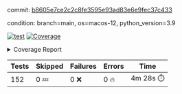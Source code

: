 commit: [b8605e7ce2c2c8fe3595e93ad83e6e9fec37c433](https://github.com/rcmdnk/homebrew-file/tree/b8605e7ce2c2c8fe3595e93ad83e6e9fec37c433)

condition: branch=main, os=macos-12, python_version=3.9

[![test](https://github.com/rcmdnk/homebrew-file/actions/workflows/test.yml/badge.svg)](https://github.com/rcmdnk/homebrew-file/actions/runs/7093649123)
<a href="https://github.com/rcmdnk/homebrew-file/blob/b8605e7ce2c2c8fe3595e93ad83e6e9fec37c433/README.md"><img alt="Coverage" src="https://img.shields.io/badge/Coverage-54%25-orange.svg" /></a><details><summary>Coverage Report </summary><table><tr><th>File</th><th>Stmts</th><th>Miss</th><th>Cover</th><th>Missing</th></tr><tbody><tr><td colspan="5"><b>bin</b></td></tr><tr><td>&nbsp; &nbsp;<a href="https://github.com/rcmdnk/homebrew-file/blob/b8605e7ce2c2c8fe3595e93ad83e6e9fec37c433/bin/brew-file">brew-file</a></td><td>1902</td><td>880</td><td>54%</td><td><a href="https://github.com/rcmdnk/homebrew-file/blob/b8605e7ce2c2c8fe3595e93ad83e6e9fec37c433/bin/brew-file#L54-L69">54&ndash;69</a>, <a href="https://github.com/rcmdnk/homebrew-file/blob/b8605e7ce2c2c8fe3595e93ad83e6e9fec37c433/bin/brew-file#L74-L76">74&ndash;76</a>, <a href="https://github.com/rcmdnk/homebrew-file/blob/b8605e7ce2c2c8fe3595e93ad83e6e9fec37c433/bin/brew-file#L165">165</a>, <a href="https://github.com/rcmdnk/homebrew-file/blob/b8605e7ce2c2c8fe3595e93ad83e6e9fec37c433/bin/brew-file#L169-L182">169&ndash;182</a>, <a href="https://github.com/rcmdnk/homebrew-file/blob/b8605e7ce2c2c8fe3595e93ad83e6e9fec37c433/bin/brew-file#L206">206</a>, <a href="https://github.com/rcmdnk/homebrew-file/blob/b8605e7ce2c2c8fe3595e93ad83e6e9fec37c433/bin/brew-file#L299">299</a>, <a href="https://github.com/rcmdnk/homebrew-file/blob/b8605e7ce2c2c8fe3595e93ad83e6e9fec37c433/bin/brew-file#L318">318</a>, <a href="https://github.com/rcmdnk/homebrew-file/blob/b8605e7ce2c2c8fe3595e93ad83e6e9fec37c433/bin/brew-file#L392">392</a>, <a href="https://github.com/rcmdnk/homebrew-file/blob/b8605e7ce2c2c8fe3595e93ad83e6e9fec37c433/bin/brew-file#L395-L398">395&ndash;398</a>, <a href="https://github.com/rcmdnk/homebrew-file/blob/b8605e7ce2c2c8fe3595e93ad83e6e9fec37c433/bin/brew-file#L412-L417">412&ndash;417</a>, <a href="https://github.com/rcmdnk/homebrew-file/blob/b8605e7ce2c2c8fe3595e93ad83e6e9fec37c433/bin/brew-file#L455-L460">455&ndash;460</a>, <a href="https://github.com/rcmdnk/homebrew-file/blob/b8605e7ce2c2c8fe3595e93ad83e6e9fec37c433/bin/brew-file#L472">472</a>, <a href="https://github.com/rcmdnk/homebrew-file/blob/b8605e7ce2c2c8fe3595e93ad83e6e9fec37c433/bin/brew-file#L475">475</a>, <a href="https://github.com/rcmdnk/homebrew-file/blob/b8605e7ce2c2c8fe3595e93ad83e6e9fec37c433/bin/brew-file#L680">680</a>, <a href="https://github.com/rcmdnk/homebrew-file/blob/b8605e7ce2c2c8fe3595e93ad83e6e9fec37c433/bin/brew-file#L682">682</a>, <a href="https://github.com/rcmdnk/homebrew-file/blob/b8605e7ce2c2c8fe3595e93ad83e6e9fec37c433/bin/brew-file#L684">684</a>, <a href="https://github.com/rcmdnk/homebrew-file/blob/b8605e7ce2c2c8fe3595e93ad83e6e9fec37c433/bin/brew-file#L701-L705">701&ndash;705</a>, <a href="https://github.com/rcmdnk/homebrew-file/blob/b8605e7ce2c2c8fe3595e93ad83e6e9fec37c433/bin/brew-file#L718-L723">718&ndash;723</a>, <a href="https://github.com/rcmdnk/homebrew-file/blob/b8605e7ce2c2c8fe3595e93ad83e6e9fec37c433/bin/brew-file#L733">733</a>, <a href="https://github.com/rcmdnk/homebrew-file/blob/b8605e7ce2c2c8fe3595e93ad83e6e9fec37c433/bin/brew-file#L749">749</a>, <a href="https://github.com/rcmdnk/homebrew-file/blob/b8605e7ce2c2c8fe3595e93ad83e6e9fec37c433/bin/brew-file#L753-L757">753&ndash;757</a>, <a href="https://github.com/rcmdnk/homebrew-file/blob/b8605e7ce2c2c8fe3595e93ad83e6e9fec37c433/bin/brew-file#L775-L789">775&ndash;789</a>, <a href="https://github.com/rcmdnk/homebrew-file/blob/b8605e7ce2c2c8fe3595e93ad83e6e9fec37c433/bin/brew-file#L882-L897">882&ndash;897</a>, <a href="https://github.com/rcmdnk/homebrew-file/blob/b8605e7ce2c2c8fe3595e93ad83e6e9fec37c433/bin/brew-file#L925">925</a>, <a href="https://github.com/rcmdnk/homebrew-file/blob/b8605e7ce2c2c8fe3595e93ad83e6e9fec37c433/bin/brew-file#L936-L937">936&ndash;937</a>, <a href="https://github.com/rcmdnk/homebrew-file/blob/b8605e7ce2c2c8fe3595e93ad83e6e9fec37c433/bin/brew-file#L945">945</a>, <a href="https://github.com/rcmdnk/homebrew-file/blob/b8605e7ce2c2c8fe3595e93ad83e6e9fec37c433/bin/brew-file#L958-L963">958&ndash;963</a>, <a href="https://github.com/rcmdnk/homebrew-file/blob/b8605e7ce2c2c8fe3595e93ad83e6e9fec37c433/bin/brew-file#L967-L969">967&ndash;969</a>, <a href="https://github.com/rcmdnk/homebrew-file/blob/b8605e7ce2c2c8fe3595e93ad83e6e9fec37c433/bin/brew-file#L973-L976">973&ndash;976</a>, <a href="https://github.com/rcmdnk/homebrew-file/blob/b8605e7ce2c2c8fe3595e93ad83e6e9fec37c433/bin/brew-file#L1069-L1071">1069&ndash;1071</a>, <a href="https://github.com/rcmdnk/homebrew-file/blob/b8605e7ce2c2c8fe3595e93ad83e6e9fec37c433/bin/brew-file#L1074">1074</a>, <a href="https://github.com/rcmdnk/homebrew-file/blob/b8605e7ce2c2c8fe3595e93ad83e6e9fec37c433/bin/brew-file#L1080">1080</a>, <a href="https://github.com/rcmdnk/homebrew-file/blob/b8605e7ce2c2c8fe3595e93ad83e6e9fec37c433/bin/brew-file#L1100-L1103">1100&ndash;1103</a>, <a href="https://github.com/rcmdnk/homebrew-file/blob/b8605e7ce2c2c8fe3595e93ad83e6e9fec37c433/bin/brew-file#L1165">1165</a>, <a href="https://github.com/rcmdnk/homebrew-file/blob/b8605e7ce2c2c8fe3595e93ad83e6e9fec37c433/bin/brew-file#L1194">1194</a>, <a href="https://github.com/rcmdnk/homebrew-file/blob/b8605e7ce2c2c8fe3595e93ad83e6e9fec37c433/bin/brew-file#L1227">1227</a>, <a href="https://github.com/rcmdnk/homebrew-file/blob/b8605e7ce2c2c8fe3595e93ad83e6e9fec37c433/bin/brew-file#L1230">1230</a>, <a href="https://github.com/rcmdnk/homebrew-file/blob/b8605e7ce2c2c8fe3595e93ad83e6e9fec37c433/bin/brew-file#L1242">1242</a>, <a href="https://github.com/rcmdnk/homebrew-file/blob/b8605e7ce2c2c8fe3595e93ad83e6e9fec37c433/bin/brew-file#L1244">1244</a>, <a href="https://github.com/rcmdnk/homebrew-file/blob/b8605e7ce2c2c8fe3595e93ad83e6e9fec37c433/bin/brew-file#L1275">1275</a>, <a href="https://github.com/rcmdnk/homebrew-file/blob/b8605e7ce2c2c8fe3595e93ad83e6e9fec37c433/bin/brew-file#L1279">1279</a>, <a href="https://github.com/rcmdnk/homebrew-file/blob/b8605e7ce2c2c8fe3595e93ad83e6e9fec37c433/bin/brew-file#L1283-L1286">1283&ndash;1286</a>, <a href="https://github.com/rcmdnk/homebrew-file/blob/b8605e7ce2c2c8fe3595e93ad83e6e9fec37c433/bin/brew-file#L1288-L1291">1288&ndash;1291</a>, <a href="https://github.com/rcmdnk/homebrew-file/blob/b8605e7ce2c2c8fe3595e93ad83e6e9fec37c433/bin/brew-file#L1320-L1334">1320&ndash;1334</a>, <a href="https://github.com/rcmdnk/homebrew-file/blob/b8605e7ce2c2c8fe3595e93ad83e6e9fec37c433/bin/brew-file#L1339-L1342">1339&ndash;1342</a>, <a href="https://github.com/rcmdnk/homebrew-file/blob/b8605e7ce2c2c8fe3595e93ad83e6e9fec37c433/bin/brew-file#L1345-L1351">1345&ndash;1351</a>, <a href="https://github.com/rcmdnk/homebrew-file/blob/b8605e7ce2c2c8fe3595e93ad83e6e9fec37c433/bin/brew-file#L1356">1356</a>, <a href="https://github.com/rcmdnk/homebrew-file/blob/b8605e7ce2c2c8fe3595e93ad83e6e9fec37c433/bin/brew-file#L1364">1364</a>, <a href="https://github.com/rcmdnk/homebrew-file/blob/b8605e7ce2c2c8fe3595e93ad83e6e9fec37c433/bin/brew-file#L1370-L1375">1370&ndash;1375</a>, <a href="https://github.com/rcmdnk/homebrew-file/blob/b8605e7ce2c2c8fe3595e93ad83e6e9fec37c433/bin/brew-file#L1386-L1408">1386&ndash;1408</a>, <a href="https://github.com/rcmdnk/homebrew-file/blob/b8605e7ce2c2c8fe3595e93ad83e6e9fec37c433/bin/brew-file#L1436">1436</a>, <a href="https://github.com/rcmdnk/homebrew-file/blob/b8605e7ce2c2c8fe3595e93ad83e6e9fec37c433/bin/brew-file#L1452-L1459">1452&ndash;1459</a>, <a href="https://github.com/rcmdnk/homebrew-file/blob/b8605e7ce2c2c8fe3595e93ad83e6e9fec37c433/bin/brew-file#L1464-L1480">1464&ndash;1480</a>, <a href="https://github.com/rcmdnk/homebrew-file/blob/b8605e7ce2c2c8fe3595e93ad83e6e9fec37c433/bin/brew-file#L1485-L1489">1485&ndash;1489</a>, <a href="https://github.com/rcmdnk/homebrew-file/blob/b8605e7ce2c2c8fe3595e93ad83e6e9fec37c433/bin/brew-file#L1503-L1550">1503&ndash;1550</a>, <a href="https://github.com/rcmdnk/homebrew-file/blob/b8605e7ce2c2c8fe3595e93ad83e6e9fec37c433/bin/brew-file#L1553-L1584">1553&ndash;1584</a>, <a href="https://github.com/rcmdnk/homebrew-file/blob/b8605e7ce2c2c8fe3595e93ad83e6e9fec37c433/bin/brew-file#L1589-L1623">1589&ndash;1623</a>, <a href="https://github.com/rcmdnk/homebrew-file/blob/b8605e7ce2c2c8fe3595e93ad83e6e9fec37c433/bin/brew-file#L1628-L1709">1628&ndash;1709</a>, <a href="https://github.com/rcmdnk/homebrew-file/blob/b8605e7ce2c2c8fe3595e93ad83e6e9fec37c433/bin/brew-file#L1712-L1721">1712&ndash;1721</a>, <a href="https://github.com/rcmdnk/homebrew-file/blob/b8605e7ce2c2c8fe3595e93ad83e6e9fec37c433/bin/brew-file#L1734">1734</a>, <a href="https://github.com/rcmdnk/homebrew-file/blob/b8605e7ce2c2c8fe3595e93ad83e6e9fec37c433/bin/brew-file#L1739">1739</a>, <a href="https://github.com/rcmdnk/homebrew-file/blob/b8605e7ce2c2c8fe3595e93ad83e6e9fec37c433/bin/brew-file#L1744-L1783">1744&ndash;1783</a>, <a href="https://github.com/rcmdnk/homebrew-file/blob/b8605e7ce2c2c8fe3595e93ad83e6e9fec37c433/bin/brew-file#L1787-L1896">1787&ndash;1896</a>, <a href="https://github.com/rcmdnk/homebrew-file/blob/b8605e7ce2c2c8fe3595e93ad83e6e9fec37c433/bin/brew-file#L1906-L1918">1906&ndash;1918</a>, <a href="https://github.com/rcmdnk/homebrew-file/blob/b8605e7ce2c2c8fe3595e93ad83e6e9fec37c433/bin/brew-file#L1922">1922</a>, <a href="https://github.com/rcmdnk/homebrew-file/blob/b8605e7ce2c2c8fe3595e93ad83e6e9fec37c433/bin/brew-file#L1931-L2011">1931&ndash;2011</a>, <a href="https://github.com/rcmdnk/homebrew-file/blob/b8605e7ce2c2c8fe3595e93ad83e6e9fec37c433/bin/brew-file#L2019-L2064">2019&ndash;2064</a>, <a href="https://github.com/rcmdnk/homebrew-file/blob/b8605e7ce2c2c8fe3595e93ad83e6e9fec37c433/bin/brew-file#L2067-L2074">2067&ndash;2074</a>, <a href="https://github.com/rcmdnk/homebrew-file/blob/b8605e7ce2c2c8fe3595e93ad83e6e9fec37c433/bin/brew-file#L2078-L2079">2078&ndash;2079</a>, <a href="https://github.com/rcmdnk/homebrew-file/blob/b8605e7ce2c2c8fe3595e93ad83e6e9fec37c433/bin/brew-file#L2084-L2128">2084&ndash;2128</a>, <a href="https://github.com/rcmdnk/homebrew-file/blob/b8605e7ce2c2c8fe3595e93ad83e6e9fec37c433/bin/brew-file#L2137-L2173">2137&ndash;2173</a>, <a href="https://github.com/rcmdnk/homebrew-file/blob/b8605e7ce2c2c8fe3595e93ad83e6e9fec37c433/bin/brew-file#L2176-L2182">2176&ndash;2182</a>, <a href="https://github.com/rcmdnk/homebrew-file/blob/b8605e7ce2c2c8fe3595e93ad83e6e9fec37c433/bin/brew-file#L2186-L2194">2186&ndash;2194</a>, <a href="https://github.com/rcmdnk/homebrew-file/blob/b8605e7ce2c2c8fe3595e93ad83e6e9fec37c433/bin/brew-file#L2216-L2217">2216&ndash;2217</a>, <a href="https://github.com/rcmdnk/homebrew-file/blob/b8605e7ce2c2c8fe3595e93ad83e6e9fec37c433/bin/brew-file#L2221">2221</a>, <a href="https://github.com/rcmdnk/homebrew-file/blob/b8605e7ce2c2c8fe3595e93ad83e6e9fec37c433/bin/brew-file#L2232-L2233">2232&ndash;2233</a>, <a href="https://github.com/rcmdnk/homebrew-file/blob/b8605e7ce2c2c8fe3595e93ad83e6e9fec37c433/bin/brew-file#L2243-L2412">2243&ndash;2412</a>, <a href="https://github.com/rcmdnk/homebrew-file/blob/b8605e7ce2c2c8fe3595e93ad83e6e9fec37c433/bin/brew-file#L2418-L2573">2418&ndash;2573</a>, <a href="https://github.com/rcmdnk/homebrew-file/blob/b8605e7ce2c2c8fe3595e93ad83e6e9fec37c433/bin/brew-file#L2601">2601</a>, <a href="https://github.com/rcmdnk/homebrew-file/blob/b8605e7ce2c2c8fe3595e93ad83e6e9fec37c433/bin/brew-file#L2626">2626</a>, <a href="https://github.com/rcmdnk/homebrew-file/blob/b8605e7ce2c2c8fe3595e93ad83e6e9fec37c433/bin/brew-file#L2703">2703</a>, <a href="https://github.com/rcmdnk/homebrew-file/blob/b8605e7ce2c2c8fe3595e93ad83e6e9fec37c433/bin/brew-file#L2708-L2719">2708&ndash;2719</a>, <a href="https://github.com/rcmdnk/homebrew-file/blob/b8605e7ce2c2c8fe3595e93ad83e6e9fec37c433/bin/brew-file#L2730">2730</a>, <a href="https://github.com/rcmdnk/homebrew-file/blob/b8605e7ce2c2c8fe3595e93ad83e6e9fec37c433/bin/brew-file#L2743-L2751">2743&ndash;2751</a>, <a href="https://github.com/rcmdnk/homebrew-file/blob/b8605e7ce2c2c8fe3595e93ad83e6e9fec37c433/bin/brew-file#L2768">2768</a>, <a href="https://github.com/rcmdnk/homebrew-file/blob/b8605e7ce2c2c8fe3595e93ad83e6e9fec37c433/bin/brew-file#L2774">2774</a>, <a href="https://github.com/rcmdnk/homebrew-file/blob/b8605e7ce2c2c8fe3595e93ad83e6e9fec37c433/bin/brew-file#L2778-L2789">2778&ndash;2789</a>, <a href="https://github.com/rcmdnk/homebrew-file/blob/b8605e7ce2c2c8fe3595e93ad83e6e9fec37c433/bin/brew-file#L2802">2802</a>, <a href="https://github.com/rcmdnk/homebrew-file/blob/b8605e7ce2c2c8fe3595e93ad83e6e9fec37c433/bin/brew-file#L2814">2814</a>, <a href="https://github.com/rcmdnk/homebrew-file/blob/b8605e7ce2c2c8fe3595e93ad83e6e9fec37c433/bin/brew-file#L2816-L2820">2816&ndash;2820</a>, <a href="https://github.com/rcmdnk/homebrew-file/blob/b8605e7ce2c2c8fe3595e93ad83e6e9fec37c433/bin/brew-file#L2824-L2827">2824&ndash;2827</a>, <a href="https://github.com/rcmdnk/homebrew-file/blob/b8605e7ce2c2c8fe3595e93ad83e6e9fec37c433/bin/brew-file#L2830-L2833">2830&ndash;2833</a>, <a href="https://github.com/rcmdnk/homebrew-file/blob/b8605e7ce2c2c8fe3595e93ad83e6e9fec37c433/bin/brew-file#L2836-L2844">2836&ndash;2844</a>, <a href="https://github.com/rcmdnk/homebrew-file/blob/b8605e7ce2c2c8fe3595e93ad83e6e9fec37c433/bin/brew-file#L2873-L2880">2873&ndash;2880</a>, <a href="https://github.com/rcmdnk/homebrew-file/blob/b8605e7ce2c2c8fe3595e93ad83e6e9fec37c433/bin/brew-file#L2891-L2898">2891&ndash;2898</a>, <a href="https://github.com/rcmdnk/homebrew-file/blob/b8605e7ce2c2c8fe3595e93ad83e6e9fec37c433/bin/brew-file#L2979-L2981">2979&ndash;2981</a>, <a href="https://github.com/rcmdnk/homebrew-file/blob/b8605e7ce2c2c8fe3595e93ad83e6e9fec37c433/bin/brew-file#L3002">3002</a>, <a href="https://github.com/rcmdnk/homebrew-file/blob/b8605e7ce2c2c8fe3595e93ad83e6e9fec37c433/bin/brew-file#L3008">3008</a>, <a href="https://github.com/rcmdnk/homebrew-file/blob/b8605e7ce2c2c8fe3595e93ad83e6e9fec37c433/bin/brew-file#L3019-L3631">3019&ndash;3631</a>, <a href="https://github.com/rcmdnk/homebrew-file/blob/b8605e7ce2c2c8fe3595e93ad83e6e9fec37c433/bin/brew-file#L3635">3635</a></td></tr><tr><td><b>TOTAL</b></td><td><b>1902</b></td><td><b>880</b></td><td><b>54%</b></td><td>&nbsp;</td></tr></tbody></table></details>

| Tests | Skipped | Failures | Errors | Time |
| ----- | ------- | -------- | -------- | ------------------ |
| 152 | 0 :zzz: | 0 :x: | 0 :fire: | 4m 28s :stopwatch: |

